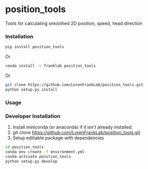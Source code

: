 # position_tools
Tools for calculating smoothed 2D position, speed, head direction

### Installation
```bash
pip install position_tools
```
Or
```bash
conda install -c franklab position_tools
```
Or
```bash
git clone https://github.com/LorenFrankLab/position_tools.git
python setup.py install
```

### Usage

### Developer Installation
1. Install miniconda (or anaconda) if it isn't already installed.
2. git clone https://github.com/LorenFrankLab/position_tools.git
2. Setup editiable package with dependencies
```bash
cd position_tools
conda env create -f environment.yml
conda activate position_tools
python setup.py develop
```
